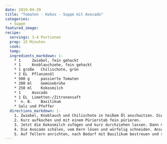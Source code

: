 ```yaml
---
date: 2019-04-29
title: "Tomaten - Kokos - Suppe mit Avocado"
categories:
  - Suppe
featured_image:
recipe:
  servings: 3-4 Portionen
  prep: 15 Minuten
  cook:
  temp:
  ingredients_markdown: |-
    * 1  	Zwiebel, fein gehackt
    * 1  	Knoblauchzehe, fein gehackt
    * 1 große 	Chilischote, grün
    * 2 EL 	Pflanzenöl
    * 500 g 	passierte Tomaten
    * 200 ml 	Gemüsebrühe
    * 250 ml 	Kokosmilch
    * 1  	Avocado
    * 1 EL 	Limetten-/Zitronensaft
    *  n. B. 	Basilikum
    * Salz und Pfeffer
  directions_markdown: |-
    1. Zwiebel, Knoblauch und Chilischote in heißem Öl anschwitzen. Die Gemüsebrühe und die passierten Tomaten dazu geben.
    2. Kurz aufkochen und mit einem Pürierstab fein pürieren.
    3. Jetzt die Kokosmilch zufügen und kurz durchziehen lassen. Dann mit Salz und Pfeffer abschmecken.
    4. Die Avocado schälen, vom Kern lösen und würfelig schneiden. Anschließend mit Limetten- bzw. Zitronensaft beträufeln und in die Suppe geben.
    5. Auf Tellern anrichten, nach Bedarf mit Basilikum bestreuen und servieren.
---
```

